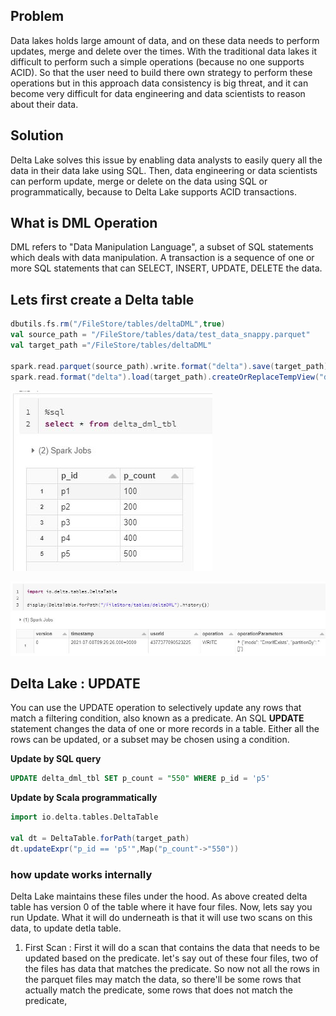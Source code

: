 ## Problem
Data lakes holds large amount of data, and on these data needs to perform updates, merge and delete over the times. With the traditional data lakes it difficult to perform such a simple operations (because no one supports ACID). So that the user need to build there own strategy to perform these operations but in this approach data consistency is big threat, and it can become very difficult for data engineering and data scientists to reason about their data.

## Solution
Delta Lake solves this issue by enabling data analysts to easily query all the data in their data lake using SQL. Then, data engineering or data scientists can perform update, merge or delete on the data using SQL or programmatically, because to Delta Lake supports ACID transactions.


## What is DML Operation
DML refers to "Data Manipulation Language", a subset of SQL statements which deals with data manipulation. A transaction is a sequence of one or more SQL statements that can SELECT, INSERT, UPDATE, DELETE the data.

## Lets first create a Delta table
```scala
dbutils.fs.rm("/FileStore/tables/deltaDML",true)
val source_path = "/FileStore/tables/data/test_data_snappy.parquet"
val target_path ="/FileStore/tables/deltaDML"

spark.read.parquet(source_path).write.format("delta").save(target_path)
spark.read.format("delta").load(target_path).createOrReplaceTempView("delta_dml_tbl")
```

![Delta lake](https://github.com/gurditsingh/blog/blob/gh-pages/_screenshots/dl_ep6_dml1.JPG?raw=true)

![Delta lake](https://github.com/gurditsingh/blog/blob/gh-pages/_screenshots/dl_ep6_dml4.JPG?raw=true)



## Delta Lake : UPDATE
You can use the UPDATE operation to selectively update any rows that match a filtering condition, also known as a predicate. An SQL **UPDATE** statement changes the data of one or more records in a table. Either all the rows can be updated, or a subset may be chosen using a condition.

**Update by SQL query**
```sql
UPDATE delta_dml_tbl SET p_count = "550" WHERE p_id = 'p5'
```
**Update by Scala programmatically**
```scala
import io.delta.tables.DeltaTable

val dt = DeltaTable.forPath(target_path)
dt.updateExpr("p_id == 'p5'",Map("p_count"->"550"))
```

### how update works internally
Delta Lake maintains these files under the hood. As above created delta table has version 0 of the table where it have four files. Now, lets say you run Update. What it will do underneath is that it will use two scans on this data, to update detla table.

 1. First Scan :
 First it will do a scan that contains the data that needs to be updated based on the predicate.
 let's say out of these four files, two of the files has data that matches the predicate. 
 So now not all the rows in the parquet files may match the data, so there'll be some rows that actually match the predicate, some rows that does not match the predicate,

<!--stackedit_data:
eyJoaXN0b3J5IjpbODgwNDkwNDIyLC0xNTM2NTEwODQ1LC0xNT
M2NTEwODQ1LC0xMjM0NDcwMjI3LC0xNDIwNTU4NTU5LC0xMTI2
ODYzMTI3LC0xMTQ1Mjg5ODgwLDE5MzE4ODU0OTgsNTE2Njg5NT
I0LDQwNTY0MDMyNSw3MDAyMzA5NjgsMjgwMDczMzMxLDU1NDI0
OTA1MiwtMTExNDg0Njg4NSw1NzM3Mzg0ODksLTQwNDkwMzI0MS
wxNjQzMzE2NTEsLTEzODcxOTc5OTMsMTU4NzI5OTkwMiwtNzU5
MjMxNzc4XX0=
-->